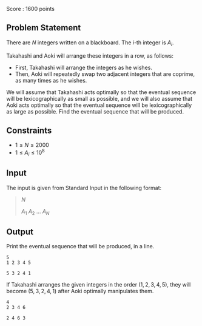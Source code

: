 Score : $1600$ points

## Problem Statement

There are $N$ integers written on a blackboard. The $i$-th integer is $A_i$.

Takahashi and Aoki will arrange these integers in a row, as follows:

- First, Takahashi will arrange the integers as he wishes.
- Then, Aoki will repeatedly swap two adjacent integers that are coprime, as many times as he wishes.

We will assume that Takahashi acts optimally so that the eventual sequence will be lexicographically as small as possible, and we will also assume that Aoki acts optimally so that the eventual sequence will be lexicographically as large as possible.
Find the eventual sequence that will be produced.

## Constraints

- $1 \leq N \leq 2000$
- $1 \leq A_i \leq 10^8$

## Input

The input is given from Standard Input in the following format:

> $N$
> 
> $A_1$ $A_2$ … $A_N$

## Output

Print the eventual sequence that will be produced, in a line.

```input1
5
1 2 3 4 5
```

```output1
5 3 2 4 1
```

If Takahashi arranges the given integers in the order $(1,2,3,4,5)$, they will become $(5,3,2,4,1)$ after Aoki optimally manipulates them.

```input2
4
2 3 4 6
```

```output2
2 4 6 3
```